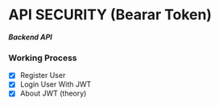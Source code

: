 # API SECURITY (Bearar Token)

**_Backend API_**

### Working Process

- [x] Register User
- [x] Login User With JWT
- [x] About JWT (theory)
